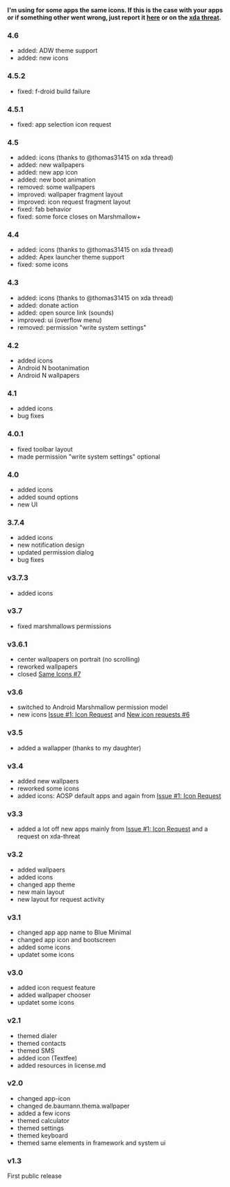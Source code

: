 **I'm using for some apps the same icons. If this is the case with your apps or if something other went wrong, just report it [here](https://github.com/scoute-dich/Baumann_Theme/issues) or on the [xda threat](http://forum.xda-developers.com/android/themes/cm12-theme-source-t3164482).**

### 4.6

- added: ADW theme support
- added: new icons


### 4.5.2

- fixed: f-droid build failure


### 4.5.1

- fixed: app selection icon request


### 4.5

- added: icons (thanks to @thomas31415 on xda thread)
- added: new wallpapers
- added: new app icon
- added: new boot animation
- removed: some wallpapers
- improved: wallpaper fragment layout
- improved: icon request fragment layout
- fixed: fab behavior
- fixed: some force closes on Marshmallow+


### 4.4

- added: icons (thanks to @thomas31415 on xda thread)
- added: Apex launcher theme support
- fixed: some icons


### 4.3

- added: icons (thanks to @thomas31415 on xda thread)
- added: donate action
- added: open source link (sounds)
- improved: ui (overflow menu)
- removed: permission "write system settings"


### 4.2

- added icons
- Android N bootanimation
- Android N wallpapers


### 4.1

- added icons
- bug fixes


### 4.0.1

- fixed toolbar layout
- made permission "write system settings" optional


### 4.0

- added icons
- added sound options
- new UI


### 3.7.4

- added icons
- new notification design
- updated permission dialog
- bug fixes


### v3.7.3

- added icons


### v3.7

- fixed marshmallows permissions


### v3.6.1

- center wallpapers on portrait (no scrolling)
- reworked wallpapers
- closed [Same Icons #7](https://github.com/scoute-dich/Baumann_Theme/issues/7)


### v3.6

- switched to Android Marshmallow permission model
- new icons [Issue #1: Icon Request](https://github.com/scoute-dich/Baumann_Theme/issues/1) and [New icon requests #6](https://github.com/scoute-dich/Baumann_Theme/issues/6)


### v3.5

- added a wallapper (thanks to my daughter)


### v3.4

- added new wallpaers
- reworked some icons
- added icons: AOSP default apps and again from [Issue #1: Icon Request](https://github.com/scoute-dich/Baumann_Theme/issues/1)


### v3.3

- added a lot off new apps mainly from [Issue #1: Icon Request](https://github.com/scoute-dich/Baumann_Theme/issues/1) and a request on xda-threat


### v3.2

- added wallpaers
- added icons
- changed app theme
- new main layout
- new layout for request activity


### v3.1

- changed app app name to Blue Minimal
- changed app icon and bootscreen
- added some icons
- updatet some icons


### v3.0

- added icon request feature
- added wallpaper chooser
- updatet some icons


### v2.1

- themed dialer
- themed contacts
- themed SMS
- added icon (Textfee)
- added resources in license.md


### v2.0

- changed app-icon
- changed de.baumann.thema.wallpaper
- added a few icons
- themed calculator
- themed settings
- themed keyboard
- themed same elements in framework and system ui


### v1.3

First public release
